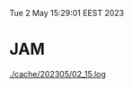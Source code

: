Tue  2 May 15:29:01 EEST 2023
# JAM
<a href='./cache/202305/02_15.log'>./cache/202305/02_15.log</a>
